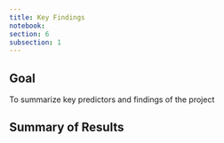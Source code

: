 ```yaml
---
title: Key Findings
notebook:
section: 6
subsection: 1
---
```


## Goal

To summarize key predictors and findings of the project

## Summary of Results
